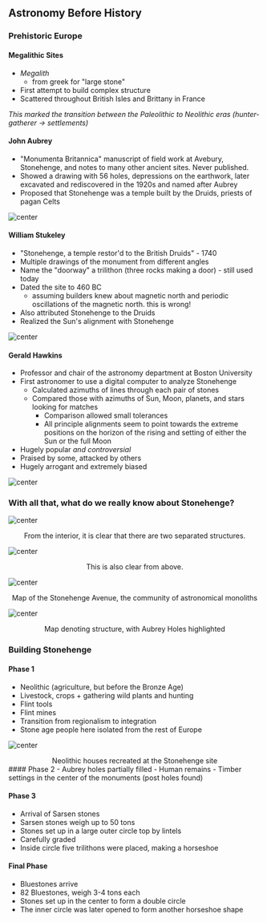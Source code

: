 ## Astronomy Before History

### Prehistoric Europe
#### Megalithic Sites
- *Megalith*
	- from greek for "large stone"
- First attempt to build complex structure
- Scattered throughout British Isles and Brittany in France

*This marked the transition between the Paleolithic to Neolithic eras (hunter-gatherer → settlements)*

#### John Aubrey
- "Monumenta Britannica" manuscript of field work at Avebury, Stonehenge, and notes to many other ancient sites. Never published.
- Showed a drawing with 56 holes, depressions on the earthwork, later excavated and rediscovered in the 1920s and named after Aubrey
- Proposed that Stonehenge was a temple built by the Druids, priests of pagan Celts

![center](../zassets/Pasted%20image%2020230920110554.png)

#### William Stukeley
- "Stonehenge, a temple restor'd to the British Druids" - 1740
- Multiple drawings of the monument from different angles
- Name the "doorway" a trilithon (three rocks making a door) - still used today
- Dated the site to 460 BC
	- assuming builders knew about magnetic north and periodic oscillations of the magnetic north. this is wrong!
- Also attributed Stonehenge to the Druids
- Realized the Sun's alignment with Stonehenge

![center](../zassets/Pasted%20image%2020230920110613.png)
#### Gerald Hawkins
- Professor and chair of the astronomy department at Boston University
- First astronomer to use a digital computer to analyze Stonehenge
	- Calculated azimuths of lines through each pair of stones
	- Compared those with azimuths of Sun, Moon, planets, and stars looking for matches
		- Comparison allowed small tolerances
		- All principle alignments seem to point towards the extreme positions on the horizon of the rising and setting of either the Sun or the full Moon
- Hugely popular *and controversial*
- Praised by some, attacked by others
- Hugely arrogant and extremely biased

![center](../zassets/Pasted%20image%2020230920110932.png)

### With all that, what do we really know about Stonehenge?

![center](../zassets/Pasted%20image%2020230920111025.png)
<div style="text-align: center; width: 100%;">From the interior, it is clear that there are two separated structures.</div>

![center](../zassets/Pasted%20image%2020230920111109.png)
<div style="text-align: center; width: 100%;">This is also clear from above.</div>

![center](../zassets/Pasted%20image%2020230920111225.png)
<div style="text-align: center; width: 100%;">Map of the Stonehenge Avenue, the community of astronomical monoliths</div>

![center](../zassets/Pasted%20image%2020230920111355.png)

<div style="text-align: center; width: 100%;">Map denoting structure, with Aubrey Holes highlighted</div>

### Building Stonehenge
#### Phase 1
- Neolithic (agriculture, but before the Bronze Age)
- Livestock, crops + gathering wild plants and hunting
- Flint tools
- Flint mines
- Transition from regionalism to integration
- Stone age people here isolated from the rest of Europe

![center](../zassets/Pasted%20image%2020230920112358.png)
<div style="text-align: center; width: 100%;">Neolithic houses recreated at the Stonehenge site</div>
#### Phase 2
- Aubrey holes partially filled
- Human remains
- Timber settings in the center of the monuments (post holes found)

#### Phase 3
- Arrival of Sarsen stones
- Sarsen stones weigh up to 50 tons
- Stones set up in a large outer circle top by lintels
- Carefully graded
- Inside circle five trilithons were placed, making a horseshoe

#### Final Phase
- Bluestones arrive
- 82 Bluestones, weigh 3-4 tons each
- Stones set up in the center to form a double circle
- The inner circle was later opened to form another horseshoe shape